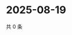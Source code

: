 # 2025-08-19

共 0 条

<!-- BEGIN ZHIHUQUESTIONS -->
<!-- 最后更新时间 Tue Aug 19 2025 08:55:46 GMT+0800 (China Standard Time) -->

<!-- END ZHIHUQUESTIONS -->
